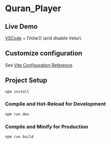 # Quran_Player


## Live Demo

[VSCode](https://hudhaifa-1.github.io/Quran_Player/) + [Volar]) (and disable Vetur).

## Customize configuration

See [Vite Configuration Reference](https://vitejs.dev/config/).

## Project Setup

```sh
npm install
```

### Compile and Hot-Reload for Development

```sh
npm run dev
```

### Compile and Minify for Production

```sh
npm run build
```
